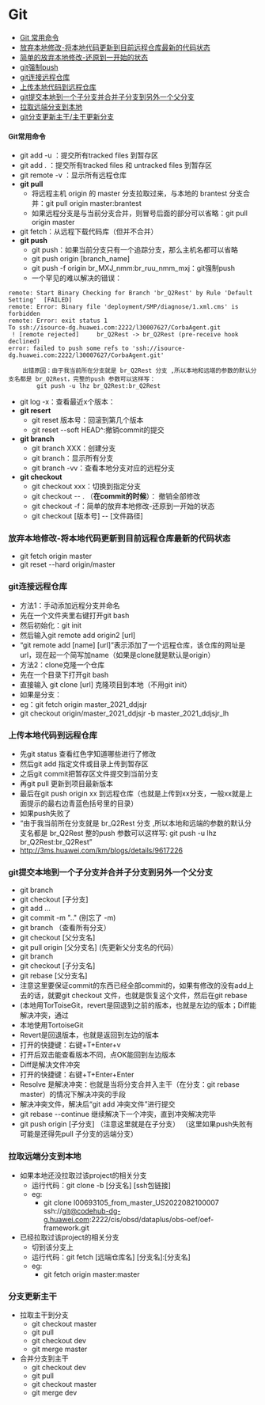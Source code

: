 # Git
- [Git 常用命令](#Git常用命令)
- [放弃本地修改-将本地代码更新到目前远程仓库最新的代码状态](#放弃本地修改-将本地代码更新到目前远程仓库最新的代码状态)
- [简单的放弃本地修改-还原到一开始的状态](#简单的放弃本地修改-还原到一开始的状态)
- [git强制push](#git强制push)
- [git连接远程仓库](#git连接远程仓库)
- [上传本地代码到远程仓库](#上传本地代码到远程仓库)
- [git提交本地到一个子分支并合并子分支到另外一个父分支](#git提交本地到一个子分支并合并子分支到另外一个父分支)
- [拉取远端分支到本地](#拉取远端分支到本地)
- [git分支更新主干/主干更新分支](#分支更新主干)

#### Git常用命令
- git add -u ：提交所有tracked files 到暂存区
- git add . ：提交所有tracked files 和 untracked files 到暂存区
- git remote -v ：显示所有远程仓库
- **git pull**
    - 将远程主机 origin 的 master 分支拉取过来，与本地的 brantest 分支合并：git pull origin master:brantest
    - 如果远程分支是与当前分支合并，则冒号后面的部分可以省略：git pull origin master
- git fetch：从远程下载代码库（但并不合并）
- **git push**
    - git push：如果当前分支只有一个追踪分支，那么主机名都可以省略
    - git push origin [branch_name]
    - git push -f origin br_MXJ_nmm:br_ruu_nmm_mxj：git强制push
    - 一个罕见的难以解决的错误：
```
remote: Start Binary Checking for Branch 'br_Q2Rest' by Rule 'Default Setting'  [FAILED]
remote: Error: Binary file 'deployment/SMP/diagnose/1.xml.cms' is forbidden
remote: Error: exit status 1
To ssh://isource-dg.huawei.com:2222/l30007627/CorbaAgent.git
 ! [remote rejected]     br_Q2Rest -> br_Q2Rest (pre-receive hook declined)
error: failed to push some refs to 'ssh://isource-dg.huawei.com:2222/l30007627/CorbaAgent.git'
```
        出错原因：由于我当前所在分支就是 br_Q2Rest 分支 ,所以本地和远端的参数的默认分支名都是 br_Q2Rest，完整的push 参数可以这样写：
            git push -u lhz br_Q2Rest:br_Q2Rest  
- git log -x：查看最近x个版本：
- **git resert**
    - git reset 版本号：回滚到第几个版本
    - git reset --soft HEAD^:撤销commit的提交
- **git branch**
    - git branch XXX：创建分支
    - git branch：显示所有分支
    - git branch -vv：查看本地分支对应的远程分支
- **git checkout**
    - git checkout xxx：切换到指定分支
    - git checkout -- .   （**在commit的时候**）： 撤销全部修改
    - git checkout -f：简单的放弃本地修改-还原到一开始的状态
    - git checkout [版本号] -- [文件路径]

### 放弃本地修改-将本地代码更新到目前远程仓库最新的代码状态
- git fetch origin master
- git reset --hard origin/master


### git连接远程仓库
- 方法1：手动添加远程分支并命名
- 先在一个文件夹里右键打开git bash
- 然后初始化：git init
- 然后输入git remote add origin2 [url]
- “git remote add [name] [url]”表示添加了一个远程仓库，该仓库的网址是url，现在起一个简写加name（如果是clone就是默认是origin）
- 方法2：clone克隆一个仓库
- 先在一个目录下打开git bash
- 直接输入 git clone [url] 克隆项目到本地（不用git init）
- 如果是分支：
- eg：git fetch origin master_2021_ddjsjr
- git checkout origin/master_2021_ddjsjr -b master_2021_ddjsjr_lh

### 上传本地代码到远程仓库
- 先git status 查看红色字知道哪些进行了修改
- 然后git add 指定文件或目录上传到暂存区
- 之后git commit把暂存区文件提交到当前分支
- 再git pull 更新到项目最新版本
- 最后在git push origin xx 到远程仓库（也就是上传到xx分支，一般xx就是上面提示的最右边青蓝色括号里的目录）
- 如果push失败了
- “由于我当前所在分支就是 br_Q2Rest 分支 ,所以本地和远端的参数的默认分支名都是 br_Q2Rest 整的push 参数可以这样写: git push -u lhz br_Q2Rest:br_Q2Rest”
- http://3ms.huawei.com/km/blogs/details/9617226

### git提交本地到一个子分支并合并子分支到另外一个父分支
- git branch
- git checkout [子分支]
- git add ...
- git commit -m ".."  (别忘了 -m)
- git branch （查看所有分支）
- git checkout [父分支名]
- git pull origin [父分支名]  (先更新父分支名的代码）
- git branch
- git checkout [子分支名]
- git rebase [父分支名]
- 注意这里要保证commit的东西已经全部commit的，如果有修改的没有add上去的话，就要git checkout 文件，也就是恢复这个文件，然后在git rebase
- (本地用TorToiseGit，revert是回退到之前的版本，也就是左边的版本；Diff能解决冲突，通过
- 本地使用TortoiseGit
- Revert是回退版本，也就是返回到左边的版本
- 打开的快捷键：右键+T+Enter+v
- 打开后双击能查看版本不同，点OK能回到左边版本
- Diff是解决文件冲突
- 打开的快捷键：右键+T+Enter+Enter
- Resolve 是解决冲突：也就是当将分支合并入主干（在分支：git rebase master）的情况下解决冲突的手段
- 解决冲突文件，解决后“git add 冲突文件”进行提交
- git rebase --continue  继续解决下一个冲突，直到冲突解决完毕
- git push origin [子分支] （注意这里就是在子分支）
（这里如果push失败有可能是还得先pull 子分支的远端分支）

### 拉取远端分支到本地
- 如果本地还没拉取过该project的相关分支
    - 运行代码：git clone -b [分支名] [ssh包链接]
    - eg:
        - git clone l00693105_from_master_US2022082100007 ssh://git@codehub-dg-g.huawei.com:2222/cis/obsd/dataplus/obs-oef/oef-framework.git
- 已经拉取过该project的相关分支
    - 切到该分支上  
    - 运行代码：git fetch [远端仓库名] [分支名]:[分支名]
    - eg:
        - git fetch origin master:master 

### 分支更新主干
- 拉取主干到分支
    - git checkout master 
    - git pull 
    - git checkout dev
    - git merge master 
- 合并分支到主干
    - git checkout dev
    - git pull
    - git checkout master
    - git merge dev
